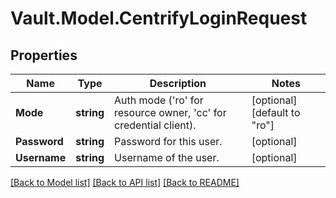 # Vault.Model.CentrifyLoginRequest

## Properties

Name | Type | Description | Notes
------------ | ------------- | ------------- | -------------
**Mode** | **string** | Auth mode (&#x27;ro&#x27; for resource owner, &#x27;cc&#x27; for credential client). | [optional] [default to "ro"]
**Password** | **string** | Password for this user. | [optional] 
**Username** | **string** | Username of the user. | [optional] 

[[Back to Model list]](../README.md#documentation-for-models) [[Back to API list]](../README.md#documentation-for-api-endpoints) [[Back to README]](../README.md)

